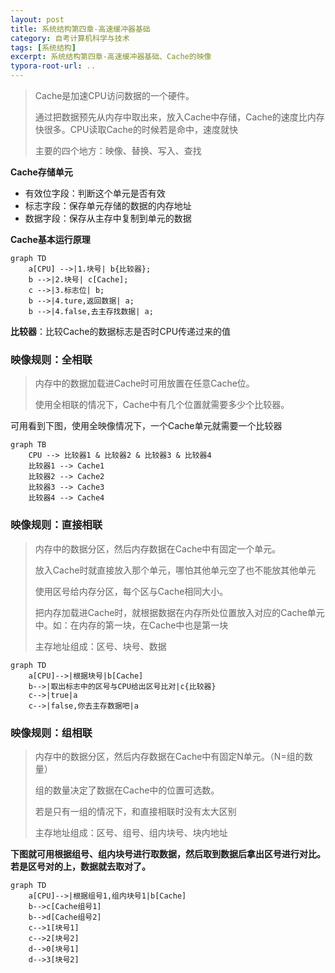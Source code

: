 ```yaml
---
layout: post
title: 系统结构第四章-高速缓冲器基础
category: 自考计算机科学与技术
tags: [系统结构]
excerpt: 系统结构第四章-高速缓冲器基础、Cache的映像
typora-root-url: ..
---
```




> Cache是加速CPU访问数据的一个硬件。
>
> 通过把数据预先从内存中取出来，放入Cache中存储，Cache的速度比内存快很多。CPU读取Cache的时候若是命中，速度就快
>
> 主要的四个地方：映像、替换、写入、查找



**Cache存储单元**

- 有效位字段：判断这个单元是否有效
- 标志字段：保存单元存储的数据的内存地址
- 数据字段：保存从主存中复制到单元的数据



**Cache基本运行原理**

```mermaid
graph TD
    a[CPU] -->|1.块号| b{比较器};
    b -->|2.块号| c[Cache];
    c -->|3.标志位| b;
    b -->|4.ture,返回数据| a;
    b -->|4.false,去主存找数据| a;
```





**比较器**：比较Cache的数据标志是否时CPU传递过来的值

### 映像规则：全相联

> 内存中的数据加载进Cache时可用放置在任意Cache位。
>
> 使用全相联的情况下，Cache中有几个位置就需要多少个比较器。

可用看到下图，使用全映像情况下，一个Cache单元就需要一个比较器

```mermaid
graph TB
	CPU --> 比较器1 & 比较器2 & 比较器3 & 比较器4
	比较器1 --> Cache1
	比较器2 --> Cache2
	比较器3 --> Cache3
	比较器4 --> Cache4
```



### 映像规则：直接相联

> 内存中的数据分区，然后内存数据在Cache中有固定一个单元。
>
> 放入Cache时就直接放入那个单元，哪怕其他单元空了也不能放其他单元
>
> 使用区号给内存分区，每个区与Cache相同大小。
>
> 把内存加载进Cache时，就根据数据在内存所处位置放入对应的Cache单元中。如：在内存的第一块，在Cache中也是第一块
>
> 主存地址组成：区号、块号、数据



```mermaid
graph TD
	a[CPU]-->|根据块号|b[Cache]
	b-->|取出标志中的区号与CPU给出区号比对|c{比较器}
	c-->|true|a
	c-->|false,你去主存数据吧|a
```





### 映像规则：组相联

> 内存中的数据分区，然后内存数据在Cache中有固定N单元。（N=组的数量）
>
> 组的数量决定了数据在Cache中的位置可选数。
>
> 若是只有一组的情况下，和直接相联时没有太大区别
>
> 主存地址组成：区号、组号、组内块号、块内地址

**下图就可用根据组号、组内块号进行取数据，然后取到数据后拿出区号进行对比。若是区号对的上，数据就去取对了。**

```mermaid
graph TD
	a[CPU]-->|根据组号1,组内块号1|b[Cache]
	b-->c[Cache组号1]
	b-->d[Cache组号2]
	c-->1[块号1]
	c-->2[块号2]
	d-->0[块号1]
	d-->3[块号2]
```


